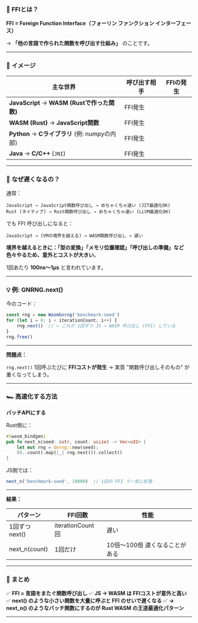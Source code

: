 ### 📖 **FFIとは？**

**FFI = Foreign Function Interface（フォーリン ファンクション インターフェース）**

→ **「他の言語で作られた関数を呼び出す仕組み」** のことです。

---

### 🚪 **イメージ**

| 主な世界                                   | 呼び出す相手 | FFIの発生 |
| -------------------------------------- | ------ | ------ |
| **JavaScript** → **WASM (Rustで作った関数)** | FFI発生  |        |
| **WASM (Rust)** → **JavaScript関数**     | FFI発生  |        |
| **Python** → **Cライブラリ** (例: numpyの内部)  | FFI発生  |        |
| **Java** → **C/C++** (`JNI`)           | FFI発生  |        |

---

### 🚦 **なぜ遅くなるの？**

通常：

```
JavaScript → JavaScript関数呼び出し → めちゃくちゃ速い (JIT最適化OK)
Rust (ネイティブ) → Rust関数呼び出し → めちゃくちゃ速い (LLVM最適化OK)
```

でも FFI 呼び出しになると：

```
JavaScript → (VMの境界を越える) → WASM関数呼び出し → 遅い
```

**境界を越えるときに：「型の変換」「メモリ位置確認」「呼び出しの準備」など色々やるため、意外とコストが大きい**。

1回あたり **100ns〜1μs** と言われています。

---

### 💡 **例: GNRNG.next()**

今のコード：

```ts
const rng = new WasmGnrng('benchmark-seed')
for (let i = 0; i < iterationCount; i++) {
    rng.next()  // ← これが 1回ずつ JS → WASM 呼び出し (FFI) している
}
rng.free()
```

---

**問題点：**

`rng.next()` 1回呼ぶたびに **FFIコストが発生** → 実質 "関数呼び出しそのもの" が重くなってしまう。

---

### 🏎 **高速化する方法**

**バッチAPIにする**

Rust側に：

```rust
#[wasm_bindgen]
pub fn next_n(seed: &str, count: usize) -> Vec<u32> {
    let mut rng = Gnrng::new(seed);
    (0..count).map(|_| rng.next()).collect()
}
```

JS側では：

```ts
next_n('benchmark-seed', 10000)  // 1回の FFI で一気に処理
```

---

**結果：**

| パターン           | FFI回数            | 性能                 |
| -------------- | ---------------- | ------------------ |
| 1回ずつ next()    | iterationCount 回 | 遅い                 |
| next\_n(count) | 1回だけ             | 10倍〜100倍 速くなることがある |

---

### 🎁 **まとめ**

✅ **FFI = 言語をまたぐ関数呼び出し**
✅ **JS → WASM は FFIコストが意外と高い**
✅ **next() のような小さい関数を大量に呼ぶと FFI のせいで遅くなる**
✅ **→ next\_n() のようなバッチ関数にするのが Rust WASM の王道最適化パターン**

---
